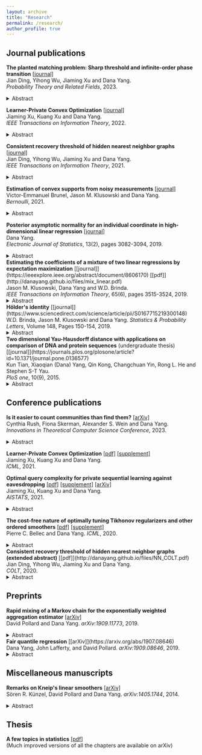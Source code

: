 ```yaml
---
layout: archive
title: "Research"
permalink: /research/
author_profile: true
---
```



## Journal publications
<b> The planted matching problem: Sharp threshold and infinite-order phase transition</b>
</b>[[journal]](https://link.springer.com/article/10.1007/s00440-023-01208-6)<br> 
Jian Ding, Yihong Wu, Jiaming Xu and Dana Yang.<br> 
<i>Probability Theory and Related Fields</i>, 2023.
<details>
<summary>Abstract</summary>
We study the problem of reconstructing a perfect matching $M^*$ hidden in a randomly weighted $n\times n$ bipartite graph. The edge set includes every node pair in $M^*$ and each of the $n(n−1)$ node pairs not in $M^*$ independently with probability $d/n$. The weight of each edge $e$ is independently drawn from the distribution $\mathcal{P}$ if $e\in M^*$ and from $\mathcal{Q}$ if $e\notin M^*$. We show that if $\sqrt{d}B(\mathcal{P},\mathcal{Q})\leq 1$, where $B(\mathcal{P},\mathcal{Q})$ stands for the Bhattacharyya coefficient, the reconstruction error (average fraction of misclassified edges) of the maximum likelihood estimator of $M^*$ converges to $0$ as $n\rightarrow\infty$. Conversely, if $\sqrt{d}B(\mathcal{P},\mathcal{Q})\geq 1+\epsilon$ for an arbitrarily small constant $\epsilon>0$, the reconstruction error for any estimator is shown to be bounded away from $0$ under both the sparse and dense model, resolving the conjecture in [Moharrami et al. 2019, Semerjian et al. 2020]. Furthermore, in the special case of complete exponentially weighted graph with $d=n$, $\mathcal{P}=\exp(\lambda)$, and $\mathcal{Q}=\exp(1/n)$, for which the sharp threshold simplifies to $\lambda = 4$, we prove that when $\lambda\leq 4-\epsilon$, the optimal reconstruction error is $\exp(-\Theta(1/\sqrt{\epsilon}))$, confirming the conjectured infinite-order phase transition in [Semerjian et al. 2020]
</details>

<b> Learner-Private Convex Optimization</b>
[[journal]](https://ieeexplore.ieee.org/abstract/document/9875320?casa_token=BnHabSfFtJsAAAAA:3PeJZHR2i_aTg1jUttzQ0SyI8yG9jknW8d2SZp3CZzigZNJvlozHQMUkKaUs3M7DGYaj9Fg)<br>
Jiaming Xu, Kuang Xu and Dana Yang.<br>
<i>IEEE Transactions on Information Theory</i>, 2022.
<details>
  <summary>Abstract</summary>
  Convex optimization with feedback is a framework where a learner relies on iterative queries and feedback to arrive at the minimizer of a convex function. The paradigm has gained significant popularity recently thanks to its scalability in large-scale optimization and machine learning. The repeated interactions, however, expose the learner to privacy risks from eavesdropping adversaries that observe the submitted queries. In this paper, we study how to optimally obfuscate the learner’s queries in convex optimization with first-order feedback, so that their learned optimal value is provably difficult to estimate for the eavesdropping adversary. We consider two formulations of learner privacy: a Bayesian formulation in which the convex function is drawn randomly, and a minimax formulation in which the function is fixed and the adversary’s probability of error is measured with respect to a minimax criterion. We show that, if the learner wants to ensure the probability of the adversary estimating accurately be kept below $1/L$, then the overhead in query complexity is additive in $L$ in the minimax formulation, but multiplicative in $L$ in the Bayesian formulation. Compared to existing learner-private sequential learning models with binary feedback, our results apply to the significantly richer family of general convex functions with full-gradient feedback. Our proofs are largely enabled by tools from the theory of Dirichlet processes, as well as more sophisticated lines of analysis aimed at measuring the amount of information leakage under a full-gradient oracle.
</details>


<b>Consistent recovery threshold of hidden nearest neighbor graphs
</b>[[journal]](https://ieeexplore.ieee.org/abstract/document/9446505)<br> 
Jian Ding, Yihong Wu, Jiaming Xu and Dana Yang.<br> 
<i>IEEE Transactions on Information Theory</i>, 2021.
<details>
  <summary>Abstract</summary>
  Motivated by applications such as discovering strong ties in social networks and assembling genome subsequences in biology, we study the problem of recovering a hidden $2k$-nearest neighbor (NN) graph in an $n$-vertex complete graph, whose edge weights are independent and distributed according to $P_n$ for edges in the hidden $2k$-NN graph and $Q_n$ otherwise. The special case of Bernoulli distributions corresponds to a variant of the Watts-Strogatz small-world graph. We focus on two types of asymptotic recovery guarantees as $n\to \infty$: (1) exact recovery: all edges are classified correctly with probability tending to one; (2) almost exact recovery: the expected number of misclassified edges is $o(nk)$. We show that the maximum likelihood estimator achieves (1) exact recovery for $2 \le k \le n^{o(1)}$ if $\lim\inf\frac{2\alpha_n}{\log n}>1$; (2) almost exact recovery for $1\le k\le o\left(\frac{\log n}{\log\log n}\right)$ if $\liminf \frac{kD(P_n||Q_n)}{\log n}>1$, where $\alpha_n \triangleq -2 \log \int \sqrt{d P_n d Q_n}$ is the R&eacute;nyi divergence of order $\frac{1}{2}$ and $D(P_n||Q_n)$ is the Kullback-Leibler divergence. Under mild distributional assumptions, these conditions are shown to be information-theoretically necessary for any algorithm to succeed. A key challenge in the analysis is the enumeration of $2k$-NN graphs that differ from the hidden one by a given number of edges.
</details>

<b> Estimation of convex supports from noisy measurements</b>
[[journal]](https://projecteuclid.org/journals/bernoulli/volume-27/issue-2/Estimation-of-convex-supports-from-noisy-measurements/10.3150/20-BEJ1229.short) <br> 
Victor-Emmanuel Brunel, Jason M. Klusowski and Dana Yang.<br> 
<i>Bernoulli</i>, 2021.
<details>
  <summary>Abstract</summary>
  A popular class of problem in statistics deals with estimating the support of a density from $n$ observations drawn at random from a $d$-dimensional distribution. The one-dimensional case reduces to estimating the end points of a univariate density. In practice, an experimenter may only have access to a noisy version of the original data. Therefore, a more realistic model allows for the observations to be contaminated with additive noise.

In this paper, we consider estimation of convex bodies when the additive noise is distributed according to a multivariate Gaussian distribution, even though our techniques could easily be adapted to other noise distributions. Unlike standard methods in deconvolution that are implemented by thresholding a kernel density estimate, our method avoids tuning parameters and Fourier transforms altogether. We show that our estimator, computable in $(O(\ln n))^{(d-1)/2}$ time, converges at a rate of $O_d(\log\log n/\sqrt{\log n})$ in Hausdorff distance, in accordance with the polylogarithmic rates encountered in Gaussian deconvolution problems. Part of our analysis also involves the optimality of the proposed estimator. We provide a lower bound for the minimax rate of estimation in Hausdorff distance that is $\Omega_d(1/\log^2 n)$.
</details>

<b> Posterior asymptotic normality for an individual coordinate in high-dimensional linear regression</b>
[[journal]](https://projecteuclid.org/euclid.ejs/1569290683)<br>
Dana Yang.<br> 
<i>Electronic Journal of Statistics</i>, 13(2), pages 3082-3094, 2019.
<details>
  <summary>Abstract</summary>
  It is well known that high-dimensional procedures like the LASSO provide biased estimators of parameters in a linear model. In a 2014 paper Zhang and Zhang showed how to remove this bias by means of a two-step procedure. We show that de-biasing can also be achieved by a one-step estimator, the form of which inspires the development of a Bayesian analogue of the frequentists' de-biasing techniques.
</details>
<b> Estimating the coefficients of a mixture of two linear regressions by expectation maximization</b>
[[journal]](https://ieeexplore.ieee.org/abstract/document/8606170)
[[pdf]](http://danayang.github.io/files/mix_linear.pdf)<br> 
Jason M. Klusowski, Dana Yang and W.D. Brinda.<br> 
<i>IEEE Transactions on Information Theory</i>, 65(6), pages 3515-3524, 2019.
<details>
  <summary>Abstract</summary>
  We give convergence guarantees for estimating the coefficients of a symmetric mixture of two linear regressions by expectation maximization (EM). In particular, we show that the empirical EM iterates converge to the target parameter vector at the parametric rate, provided the algorithm is initialized in an unbounded cone. In particular, if the initial guess has a sufficiently large cosine angle with the target parameter vector, a sample-splitting version of the EM algorithm converges to the true coefficient vector with high probability. Interestingly, our analysis borrows from tools used in the problem of estimating the centers of a symmetric mixture of two Gaussians by EM.

We also show that the population EM operator for mixtures of two regressions is anti-contractive from the target parameter vector if the cosine angle between the input vector and the target parameter vector is too small, thereby establishing the necessity of our conic condition. Finally, we give empirical evidence supporting this theoretical observation, which suggests that the sample based EM algorithm may not converge to the target vector when initial guesses are drawn accordingly. Our simulation study also suggests that the EM algorithm performs well even under model misspecification (i.e., when the covariate and error distributions violate the model assumptions).
</details>
<b> H&ouml;lder's identity</b>
[[journal]](https://www.sciencedirect.com/science/article/pii/S0167715219300148)<br> 
W.D. Brinda, Jason M. Klusowski and Dana Yang.
<i>Statistics & Probability Letters</i>, Volume 148, Pages 150-154, 2019.
<details>
  <summary>Abstract</summary>
  We clarify that H&ouml;lder's inequality can be stated more generally than is often realized.  This is an immediate consequence of an analogous information-theoretic identity which we call <i>H&ouml;lder's identity</i>. We also explain Andrew R. Barron's original use of the identity.
</details>
<b> Two dimensional Yau-Hausdorff distance with applications on comparison of DNA and protein sequences</b> (undergraduate thesis)
[[journal]](https://journals.plos.org/plosone/article?id=10.1371/journal.pone.0136577)<br> 
Kun Tian, Xiaoqian (Dana) Yang, Qin Kong, Changchuan Yin, Rong L. He and Stephen S-T Yau.<br> 
<i>PloS one</i>, 10(9), 2015.
<details>
  <summary>Abstract</summary>
  Comparing DNA or protein sequences plays an important role in the functional analysis of genomes. Despite many methods available for sequences comparison, few methods retain the information content of sequences. We propose a new approach, the Yau-Hausdorff method, which considers all translations and rotations when seeking the best match of graphical curves of DNA or protein sequences. The complexity of this method is lower than that of any other two dimensional minimum Hausdorff algorithm. The Yau-Hausdorff method can be used for measuring the similarity of DNA sequences based on two important tools: the Yau-Hausdorff distance and graphical representation of DNA sequences. The graphical representations of DNA sequences conserve all sequence information and the Yau-Hausdorff distance is mathematically proved as a true metric. Therefore, the proposed distance can preciously measure the similarity of DNA sequences. The phylogenetic analyses of DNA sequences by the Yau-Hausdorff distance show the accuracy and stability of our approach in similarity comparison of DNA or protein sequences. This study demonstrates that Yau-Hausdorff distance is a natural metric for DNA and protein sequences with high level of stability. The approach can be also applied to similarity analysis of protein sequences by graphic representations, as well as general two dimensional shape matching.
</details>

## Conference publications
<b> Is it easier to count communities than find them?</b>
[[arXiv]](https://arxiv.org/abs/2212.10872)<br>
Cynthia Rush, Fiona Skerman, Alexander S. Wein and Dana Yang.<br>
<i>Innovations in Theoretical Computer Science Conference</i>, 2023.
<details>
 <summary>Abstract</summary>
Random graph models with community structure have been studied extensively in the literature. For both the problems of detecting and recovering community structure, an interesting landscape of statistical and computational phase transitions has emerged. A natural unanswered question is: might it be possible to infer properties of the community structure (for instance, the number and sizes of communities) even in situations where actually finding those communities is believed to be computationally hard? We show the answer is no. In particular, we consider certain hypothesis testing problems between models with different community structures, and we show (in the low-degree polynomial framework) that testing between two options is as hard as finding the communities. In addition, our methods give the first computational lower bounds for testing between two different "planted" distributions, whereas previous results have considered testing between a planted distribution and an i.i.d. "null" distribution.
</details>

<b> Learner-Private Convex Optimization</b>
[[pdf]](http://danayang.github.io/files/PrivateCO_ICML_main.pdf)
[[supplement]](http://danayang.github.io/files/PrivateCO_ICML_supp.pdf)<br>
Jiaming Xu, Kuang Xu and Dana Yang.<br>
<i>ICML</i>, 2021.

<b> Optimal query complexity for private sequential learning against eavesdropping</b>
[[pdf]](http://danayang.github.io/files/PSL_AISTATS_main.pdf)
[[supplement]](http://danayang.github.io/files/PSL_AISTATS_supp.pdf)
[[arXiv]](https://arxiv.org/abs/1909.09836) <br> 
Jiaming Xu, Kuang Xu and Dana Yang.<br>
<i>AISTATS</i>, 2021.
<details>
  <summary>Abstract</summary>
  We study the query complexity of a learner-private sequential learning problem, motivated
by the privacy and security concerns due to eavesdropping that arise in practical applications
such as pricing and Federated Learning. A learner tries to estimate an unknown scalar value,
by sequentially querying an external database and receiving binary responses; meanwhile, a
third-party adversary observes the learner’s queries but not the responses. The learner’s goal is
to design a querying strategy with the minimum number of queries (optimal query complexity)
so that she can accurately estimate the true value, while the eavesdropping adversary even with
the complete knowledge of her querying strategy cannot.

We develop new querying strategies and analytical techniques and use them to prove tight
upper and lower bounds on the optimal query complexity. The bounds almost match across
the entire parameter range, substantially improving upon existing results. We thus obtain a
complete picture of the optimal query complexity as a function of the estimation accuracy and
the desired levels of privacy. We also extend the results to sequential learning models in higher
dimensions, and where the binary responses are noisy. Our analysis leverages a crucial insight
into the nature of private learning problem, which suggests that the query trajectory of an
optimal learner can be divided into distinct phases that focus on pure learning versus learning
and obfuscation, respectively.
</details>

<b> The cost-free nature of optimally tuning Tikhonov regularizers and other ordered smoothers</b>
[[pdf]](http://danayang.github.io/files/cost_free.pdf) 
[[supplement]](http://danayang.github.io/files/cost_free_supp.pdf)<br> 
Pierre C. Bellec and Dana Yang.
<i>ICML</i>, 2020.
<details>
  <summary>Abstract</summary>
  We consider the problem of selecting the best estimator among a family of Tikhonov regularized estimators, or, alternatively, to select a linear combination of these regularizers that is as good as the best regularizer in the family. Our theory reveals that if the Tikhonov regularizers share the same penalty matrix with different tuning parameters, a convex procedure based on $Q$-aggregation achieves the mean square error of the best estimator, up to a small error term no larger than $C\sigma^2$, where $\sigma^2$ is the noise level and $C>0$ is an absolute constant. Remarkably, the error term does not depend on the number of estimators as long as they share the same penalty matrix, i.e., it applies to any grid of tuning parameters, no matter how large the cardinality of the grid is. This reveals the surprising "cost-free" nature of optimally tuning Tikhonov regularizers, in striking contrast with the existing literature on aggregation of estimators where one typically has to pay a cost of $\sigma^2\log(M)$ where $M$ is the number of estimators in the family. The result holds, more generally, for any family of ordered linear smoothers. This encompasses Ridge regression as well as Principal Component Regression. The result is extended to the problem of aggregating Tikhonov regularizers with different penalty matrices.
</details>
<b>Consistent recovery threshold of hidden nearest neighbor graphs (extended abstract) </b>[[pdf]](http://danayang.github.io/files/NN_COLT.pdf) <br> 
Jian Ding, Yihong Wu, Jiaming Xu and Dana Yang.<br> 
<i>COLT</i>, 2020.
<details>
  <summary>Abstract</summary>
  Motivated by applications such as discovering strong ties in social networks and assembling genome subsequences in biology, we study the problem of recovering a hidden $2k$-nearest neighbor (NN) graph in an $n$-vertex complete graph, whose edge weights are independent and distributed according to $P_n$ for edges in the hidden $2k$-NN graph and $Q_n$ otherwise. The special case of Bernoulli distributions corresponds to a variant of the Watts-Strogatz small-world graph. We focus on two types of asymptotic recovery guarantees as $n\to \infty$: (1) exact recovery: all edges are classified correctly with probability tending to one; (2) almost exact recovery: the expected number of misclassified edges is $o(nk)$. We show that the maximum likelihood estimator achieves (1) exact recovery for $2 \le k \le n^{o(1)}$ if $\lim\inf\frac{2\alpha_n}{\log n}>1$; (2) almost exact recovery for $1\le k\le o\left(\frac{\log n}{\log\log n}\right)$ if $\liminf \frac{kD(P_n||Q_n)}{\log n}>1$, where $\alpha_n \triangleq -2 \log \int \sqrt{d P_n d Q_n}$ is the R&eacute;nyi divergence of order $\frac{1}{2}$ and $D(P_n||Q_n)$ is the Kullback-Leibler divergence. Under mild distributional assumptions, these conditions are shown to be information-theoretically necessary for any algorithm to succeed. A key challenge in the analysis is the enumeration of $2k$-NN graphs that differ from the hidden one by a given number of edges. We also analyze several computationally efficient algorithms are provide sufficient conditions under which they ahieve exact/almost exact recovery. In particular, we develop a polynomial-time algorithm that attains the threshold for exact recovery under the small-world model.
</details>

## Preprints

<b> Rapid mixing of a Markov chain for the exponentially weighted aggregation estimator</b>
[[arXiv]](https://arxiv.org/abs/1909.11773) <br> 
David Pollard and Dana Yang.
<i>arXiv:1909.11773</i>, 2019.
<details>
<summary>Abstract</summary>
The Metropolis-Hastings method is often used to construct a Markov chain with a given $\pi$ as its stationary distribution. The method works even if $\pi$ is known only up to an intractable constant of proportionality. Polynomial time convergence results for such chains (rapid mixing) are hard to obtain for high dimensional probability models where the size of the state space potentially grows exponentially with the model dimension. In a Bayesian context, Yang, Wainwright and Jordan (2016) (=YWJ) used the path method to prove rapid mixing for high dimensional linear models.
This paper proposes a modification of the YWJ approach that simplifies the theoretical argument and improves the rate of convergence. The new approach is illustrated by an application to an exponentially weighted aggregation estimator. 
</details>
<b> Fair quantile regression</b>
[[arXiv]](https://arxiv.org/abs/1907.08646) <br> 
Dana Yang, John Lafferty, and David Pollard.
<i>arXiv:1909.08646</i>, 2019.
<details>
  <summary>Abstract</summary>
  Quantile regression is a tool for learning conditional distributions. In this paper we study quantile regression in the setting where a protected attribute is unavailable when fitting the model. This can lead to "unfair" quantile estimators for which the effective quantiles are very different for the subpopulations defined by the protected attribute. We propose a procedure for adjusting the estimator on a heldout sample where the protected attribute is available. The main result of the paper is an empirical process analysis showing that the adjustment leads to a fair estimator for which the target quantiles are brought into balance, in a statistical sense that we call $\sqrt{n}$-fairness. We illustrate the ideas and adjustment procedure on a dataset of $200{,}000$ live births, where the objective is to characterize the dependence of the birth weights of the babies on demographic attributes of the birth mother; the protected attribute is the mother's race.
</details>


## Miscellaneous manuscripts
<b> Remarks on Kneip's linear smoothers</b>
[[arXiv]](https://arxiv.org/abs/1405.1744)  <br> 
S&ouml;ren R. K&uuml;nzel, David Pollard and Dana Yang.
<i>arXiv:1405.1744</i>, 2014.
<details>
  <summary>Abstract</summary>
  We were trying to understand the analysis provided by Kneip (1994, Ordered Linear Smoothers). In particular we wanted to persuade ourselves that his results imply the oracle inequality stated by Tsybakov (2014, Lecture 8). This note contains our reworking of Kneip's ideas.
</details>

## Thesis
<b>A few topics in statistics</b>
[[pdf]](http://danayang.github.io/files/thesis.pdf)
<br style="line-height:1px">
(Much improved versions of all the chapters are available on arXiv)
